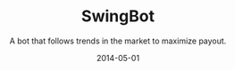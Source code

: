 ---
title: SwingBot
subtitle: A bot that follows trends in the market to maximize payout.
layout: default
modal-id: 2
date: 2014-05-01
image: fret3.png
thumbnail: fret8.png
alt: image-alt
project-date: Complete 
client: Mathematica 
category: Simulation, Visualization
description: A bot that follows trends in the market to maximize payout.
p2: Following the trends in the market is a common and easy tactic to making money, but it helps to have an AI-powered trend detection agent on your side when doing it. 

---